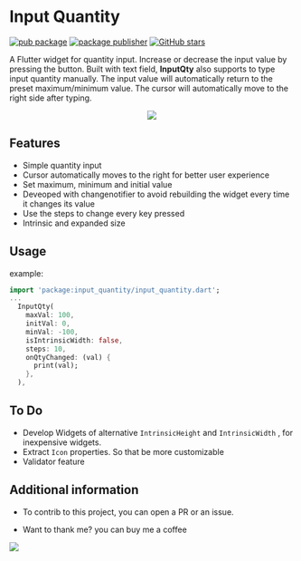 # Input Quantity

[![pub package](https://img.shields.io/pub/v/input_quantity.svg)](https://pub.dev/packages/input_quantity)
[![package publisher](https://img.shields.io/pub/publisher/logo_n_spinner.svg)](https://pub.dev/publishers/pmatatias.dev/packages)
[![GitHub stars](https://img.shields.io/github/stars/pmatatias/input-quantity.svg?style=social)](https://github.com/pmatatias/input-quantity)

A Flutter widget for quantity input. Increase or decrease the input value by pressing the button.
Built with text field, **InputQty** also supports to type input quantity manually.
The input value will automatically return to the preset maximum/minimum value.
The cursor will automatically move to the right side after typing.

<p align="center">
 <img src="https://github.com/pmatatias/input-quantity/blob/master/assets/DEMO.gif">
</p>

## Features

- Simple quantity input
- Cursor automatically moves to the right for better user experience
- Set maximum, minimum and initial value
- Deveoped with changenotifier to avoid rebuilding the widget every time it changes its value
- Use the steps to change every key pressed
- Intrinsic and expanded size



## Usage

example:

```dart
import 'package:input_quantity/input_quantity.dart';
...
  InputQty(
    maxVal: 100,
    initVal: 0,
    minVal: -100,
    isIntrinsicWidth: false,
    steps: 10,
    onQtyChanged: (val) {
      print(val);
    },
  ),
```

## To Do

- Develop Widgets of alternative `IntrinsicHeight` and `IntrinsicWidth` , for inexpensive widgets.
- Extract `Icon` properties. So that be more customizable
- Validator feature

## Additional information

- To contrib to this project, you can open a PR or an issue.

- Want to thank me? you can buy me a coffee

<a href="https://www.buymeacoffee.com/pmatatias"><img src="https://img.buymeacoffee.com/button-api/?text=Buy me a coffee&emoji=👨‍💻&slug=pmatatias&button_colour=5F7FFF&font_colour=ffffff&font_family=Inter&outline_colour=000000&coffee_colour=FFDD00" /></a>
